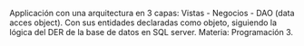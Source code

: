 Applicación con una arquitectura en 3 capas: Vistas - Negocios - DAO (data acces object). Con sus entidades declaradas como objeto, siguiendo la lógica del DER de la base de datos en SQL server.
Materia: Programación 3.
